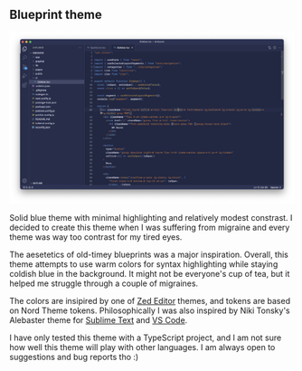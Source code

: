 ## Blueprint theme

![Screenshot](screenshot.png)

Solid blue theme with minimal highlighting and relatively modest constrast. I decided to create this theme when I was suffering from migraine and every theme was way too contrast for my tired eyes.

The aesetetics of old-timey blueprints was a major inspiration. Overall, this theme attempts to use warm colors for syntax highlighting while staying coldish blue in the background. It might not be everyone's cup of tea, but it helped me struggle through a couple of migraines.

The colors are insipired by one of [Zed Editor](https://zed.dev) themes, and tokens are based on Nord Theme tokens. Philosophically I was also inspired by Niki Tonsky's Alebaster theme for [Sublime Text](https://github.com/tonsky/sublime-scheme-alabaster) and [VS Code](https://github.com/tonsky/vscode-theme-alabaster).

I have only tested this theme with a TypeScript project, and I am not sure how well this theme will play with other languages. I am always open to suggestions and bug reports tho :)
